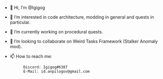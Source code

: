 - 👋 Hi, I’m @Igigog
- 👀 I’m interested in code architecture, modding in general and quests in particular.
- 🌱 I’m currently working on procedural quests.
- 💞️ I’m looking to collaborate on Weird Tasks Framework (Stalker Anomaly mod).
- 📫 How to reach me: 

            Discord: Igigog#6387
            E-Mail: id.anpilogov@gmail.com

<!---
Igigog/Igigog is a ✨ special ✨ repository because its `README.md` (this file) appears on your GitHub profile.
You can click the Preview link to take a look at your changes.
--->
